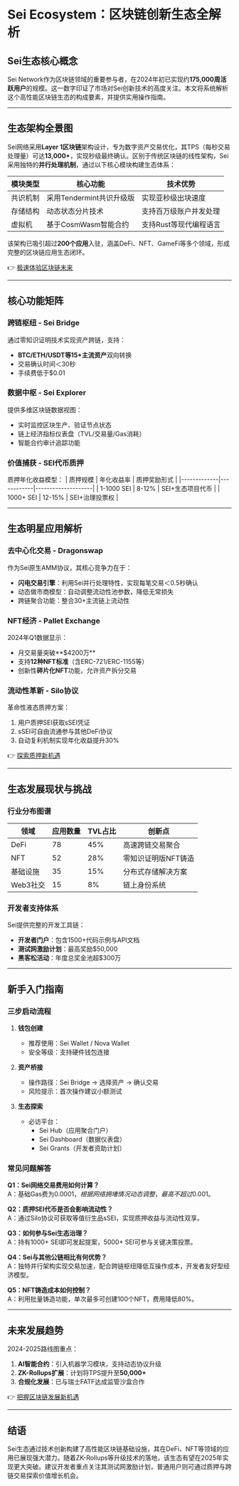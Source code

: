 # Sei Ecosystem：区块链创新生态全解析

## Sei生态核心概念

Sei Network作为区块链领域的重要参与者，在2024年初已实现约**175,000周活跃用户**的规模。这一数字印证了市场对Sei创新技术的高度关注。本文将系统解析这个高性能区块链生态的构成要素，并提供实用操作指南。

---

## 生态架构全景图

Sei网络采用**Layer 1区块链**架构设计，专为数字资产交易优化，其TPS（每秒交易处理量）可达**13,000+**，实现秒级最终确认。区别于传统区块链的线性架构，Sei采用独特的**并行处理机制**，通过以下核心模块构建生态体系：

| 模块类型       | 核心功能                     | 技术优势                  |
|----------------|------------------------------|---------------------------|
| 共识机制       | 采用Tendermint共识升级版     | 实现亚秒级出块速度        |
| 存储结构       | 动态状态分片技术             | 支持百万级账户并发处理    |
| 虚拟机         | 基于CosmWasm智能合约         | 支持Rust等现代编程语言    |

该架构已吸引超过**200个应用**入驻，涵盖DeFi、NFT、GameFi等多个领域，形成完整的区块链应用生态闭环。

👉 [极速体验区块链未来](https://bit.ly/okx_welcome)

---

## 核心功能矩阵

### 跨链枢纽 - Sei Bridge
通过零知识证明技术实现资产跨链，支持：
- **BTC/ETH/USDT等15+主流资产**双向转换
- 交易确认时间＜30秒
- 手续费低于$0.01

### 数据中枢 - Sei Explorer
提供多维区块链数据视图：
- 实时监控区块生产、验证节点状态
- 链上经济指标仪表盘（TVL/交易量/Gas消耗）
- 智能合约审计追踪功能

### 价值捕获 - SEI代币质押
质押年化收益模型：
| 质押规模    | 年化收益率 | 质押奖励形式       |
|-------------|------------|--------------------|
| 1-1000 SEI  | 8-12%      | SEI+生态项目代币   |
| 1000+ SEI   | 12-15%     | SEI+治理投票权     |

---

## 生态明星应用解析

### 去中心化交易 - Dragonswap
作为Sei原生AMM协议，其核心竞争力在于：
- **闪电交易引擎**：利用Sei并行处理特性，实现每笔交易＜0.5秒确认
- 动态做市商模型：自动调整流动性池参数，降低无常损失
- 跨链聚合功能：整合30+主流链上流动性

### NFT经济 - Pallet Exchange
2024年Q1数据显示：
- 月交易量突破**$4200万**
- 支持**12种NFT标准**（含ERC-721/ERC-1155等）
- 创新性**碎片化NFT**功能，允许资产拆分交易

### 流动性革新 - Silo协议
革命性液态质押方案：
1. 用户质押SEI获取sSEI凭证
2. sSEI可自由流通参与其他DeFi协议
3. 自动复利机制实现年化收益提升30%

👉 [探索质押新机遇](https://bit.ly/okx_welcome)

---

## 生态发展现状与挑战

### 行业分布图谱
| 领域     | 应用数量 | TVL占比 | 创新点                     |
|----------|----------|---------|----------------------------|
| DeFi     | 78       | 45%     | 高速跨链交易聚合           |
| NFT      | 52       | 28%     | 零知识证明版NFT铸造        |
| 基础设施 | 35       | 15%     | 分布式存储解决方案         |
| Web3社交 | 15       | 8%      | 链上身份系统               |

### 开发者支持体系
Sei提供完整的开发工具链：
- **开发者门户**：包含1500+代码示例与API文档
- **测试网激励计划**：最高奖励$50,000
- **黑客松活动**：年度总奖金池超$300万

---

## 新手入门指南

### 三步启动流程
1. **钱包创建**
   - 推荐使用：Sei Wallet / Nova Wallet
   - 安全等级：支持硬件钱包连接

2. **资产桥接**
   - 操作路径：Sei Bridge → 选择资产 → 确认交易
   - 风险提示：首次操作建议小额测试

3. **生态探索**
   - 必访平台：
     - Sei Hub（应用聚合门户）
     - Sei Dashboard（数据仪表盘）
     - Sei Grants（开发者资助计划）

### 常见问题解答

**Q1：Sei网络交易费用如何计算？**  
A：基础Gas费为$0.0001，根据网络拥堵情况动态调整，最高不超过$0.001。

**Q2：质押SEI代币是否会影响流动性？**  
A：通过Silo协议可获取等值衍生品sSEI，实现质押收益与流动性双享。

**Q3：如何参与Sei生态治理？**  
A：持有1000+ SEI即可发起提案，5000+ SEI可参与关键决策投票。

**Q4：Sei与其他公链相比有何优势？**  
A：独特并行架构实现交易加速，配合跨链枢纽降低互操作成本，开发者友好型经济模型。

**Q5：NFT铸造成本如何控制？**  
A：利用批量铸造功能，单次最多可创建100个NFT，费用降低80%。

---

## 未来发展趋势

2024-2025路线图重点：
1. **AI智能合约**：引入机器学习模块，支持动态协议升级
2. **ZK-Rollups扩展**：计划将TPS提升至**50,000+**
3. **合规化发展**：已与瑞士FATF达成监管沙盒合作

👉 [把握区块链发展新机遇](https://bit.ly/okx_welcome)

---

## 结语

Sei生态通过技术创新构建了高性能区块链基础设施，其在DeFi、NFT等领域的应用已展现强大潜力。随着ZK-Rollups等升级技术的落地，该生态有望在2025年实现更大突破。建议开发者重点关注其测试网激励计划，普通用户则可通过质押与跨链交易探索价值增长机会。